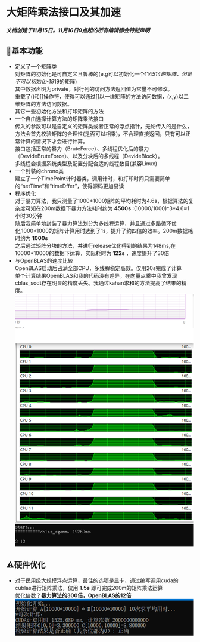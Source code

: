 # 大矩阵乘法接口及其加速  
#### *文档创建于11月15日。11月16日0点起的所有编辑都会特别声明*  
## 🌟基本功能  
- 定义了一个矩阵类  
对矩阵的初始化是可自定义且鲁棒的(e.g可以初始化一个114*514的矩阵，但是不可以初始化-19*19的矩阵)  
其中数据声明为private，对行列的访问方法返回值为常量不可修改。  
重载了()和[]操作符，使得可以通过[]以一维矩阵的方法访问数据，(x,y)以二维矩阵的方法访问数据。  
其它一些初始化方法和打印矩阵的方法  
- 一个自由选择计算方法的矩阵乘法接口  
传入的参数可以是自定义的矩阵类或者正常的浮点指针，无论传入的是什么，方法会首先校验矩阵的合理性(是否可以相乘)，不合理直接返回，只有可以正常计算的情况下才会进行计算。  
接口包括正常的暴力（BruteForce）、多线程优化后的暴力（DevideBruteForce）、以及分块后的多线程（DevideBlock）。  
多线程会根据系统类型及配置分配合适的线程数目(兼容Linux)  
- 一个封装的chrono类  
建立了一个TimePoint计时器类，调用计时，和打印时间只需要简单的“setTime”和“timeDffer”，使得源码更加易读  
- 程序优化  
对于暴力算法，我只测量了1000\*1000矩阵的平均耗时为4.6s，根据算法的复杂度可知在200m数据下暴力方法耗时约为 **4500s** :(10000/1000)^3*4.6≈1小时30分钟  
随后我简单地封装了暴力算法划分为多线程运算，并且通过多路循环优化,1000\*1000的矩阵计算用时达到了1s，提升了约四倍的效率。200m数据耗时约为 **1000s**  
之后通过矩阵分块的方法，并进行release优化得到的结果为148ms,在10000\*10000的数据下运算，实际耗时为 **122s**  ，速度提升了30倍  
- 与OpenBLAS的速度比较  
OpenBLAS启动后占满全部CPU，多线程稳定高效。仅用20s完成了计算  
单个计算结果OpenBLAS和我的代码没有差异，在向量点乘中我曾发现cblas_sodt存在明显的精度丢失。我通过kahan求和的方法提高了结果的精度。  
![blas](https://github.com/GhostFrankWu/SUSTech_CS205_C-Cpp_2020F/blob/master/Assignments/mid/sc/cblas.png)  
  
## ⚠硬件优化  
- 对于民用级大规模浮点运算，最佳的选项是显卡，通过编写调用cuda的cublas进行矩阵乘法，仅用 **1.5s** 即可完成200m的矩阵乘法运算  
优化倍数？**暴力算法的300倍，OpenBLAS的12倍**  
![blas](https://github.com/GhostFrankWu/SUSTech_CS205_C-Cpp_2020F/blob/master/Assignments/mid/sc/CUDA.png)  
